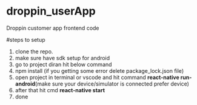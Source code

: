 # droppin_userApp
Droppin customer app frontend code

#steps to setup

1) clone the repo.
2) make sure have sdk setup for android
3) go to project diran hit below command
4) npm install (if you getting some error delete package_lock.json file)
5) open project in terminal or vscode and hit command **react-native run-android**(make sure your device/simulator is connected prefer device)
6) after that hit cmd **react-native start**
7) done
